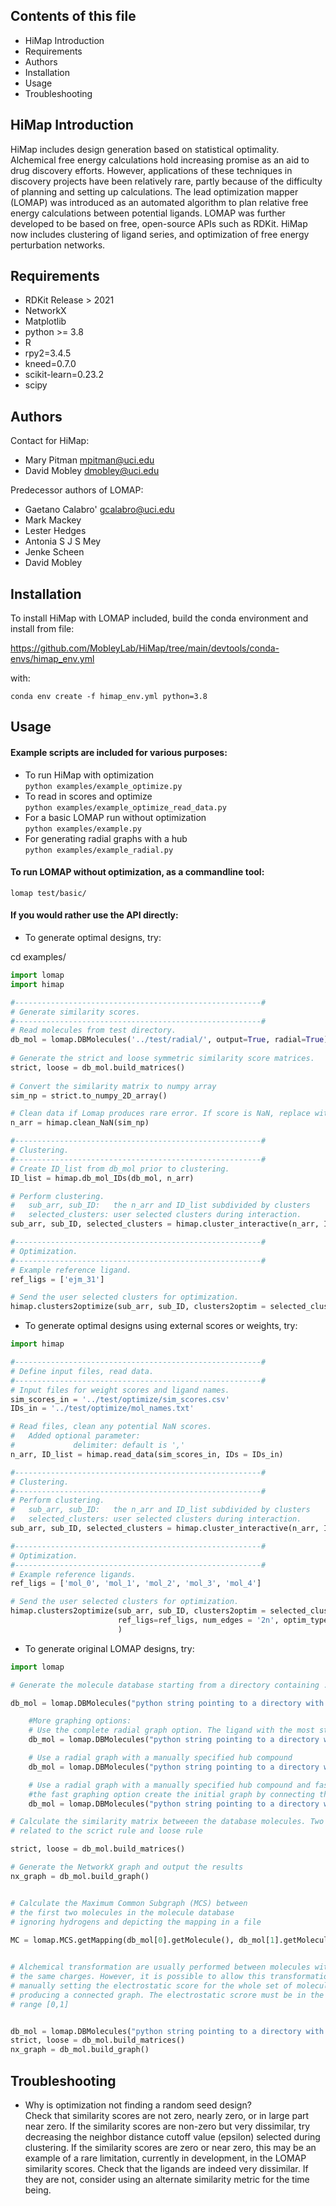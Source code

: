 ## Contents of this file

 * HiMap Introduction
 * Requirements
 * Authors
 * Installation
 * Usage
 * Troubleshooting

HiMap Introduction
-------

HiMap includes design generation based on statistical optimality. 
Alchemical free energy calculations hold increasing promise 
as an aid to drug discovery efforts. However, applications of 
these techniques in discovery projects have been relatively 
rare, partly because of the difficulty of planning and setting up 
calculations. The lead optimization mapper (LOMAP) was 
introduced as an automated algorithm to plan relative 
free energy calculations between potential ligands. LOMAP was further
developed to be based on free, open-source APIs such as RDKit. HiMap
now includes clustering of ligand series, and optimization of free
energy perturbation networks. 

Requirements
-------
* RDKit Release > 2021
* NetworkX
* Matplotlib 
* python >= 3.8
* R
* rpy2=3.4.5
* kneed=0.7.0
* scikit-learn=0.23.2
* scipy


Authors
-------

Contact for HiMap:
* Mary Pitman <mpitman@uci.edu>
* David Mobley <dmobley@uci.edu>
    
Predecessor authors of LOMAP:  
* Gaetano Calabro' <gcalabro@uci.edu>
* Mark Mackey
* Lester Hedges
* Antonia S J S Mey
* Jenke Scheen
* David Mobley

Installation
-----

To install HiMap with LOMAP included, build the conda environment and install from file:

https://github.com/MobleyLab/HiMap/tree/main/devtools/conda-envs/himap_env.yml

with:

`conda env create -f himap_env.yml python=3.8`


Usage
-----
#### Example scripts are included for various purposes:
* To run HiMap with optimization \
    `python examples/example_optimize.py`
* To read in scores and optimize \
    `python examples/example_optimize_read_data.py`
* For a basic LOMAP run without optimization \
    `python examples/example.py`
* For generating radial graphs with a hub \
    `python examples/example_radial.py`

#### To run LOMAP without optimization, as a commandline tool:
`
lomap test/basic/
`


#### If you would rather use the API directly:
* To generate optimal designs, try:

cd examples/

```python
import lomap
import himap

#-------------------------------------------------------#
# Generate similarity scores.
#-------------------------------------------------------#
# Read molecules from test directory.
db_mol = lomap.DBMolecules('../test/radial/', output=True, radial=True)
    
# Generate the strict and loose symmetric similarity score matrices.
strict, loose = db_mol.build_matrices()
    
# Convert the similarity matrix to numpy array
sim_np = strict.to_numpy_2D_array()

# Clean data if Lomap produces rare error. If score is NaN, replace with 0.0
n_arr = himap.clean_NaN(sim_np)

#-------------------------------------------------------#
# Clustering.
#-------------------------------------------------------#
# Create ID_list from db_mol prior to clustering.
ID_list = himap.db_mol_IDs(db_mol, n_arr)

# Perform clustering.
#   sub_arr, sub_ID:   the n_arr and ID_list subdivided by clusters
#   selected_clusters: user selected clusters during interaction.
sub_arr, sub_ID, selected_clusters = himap.cluster_interactive(n_arr, ID_list)

#-------------------------------------------------------#
# Optimization.
#-------------------------------------------------------#
# Example reference ligand.
ref_ligs = ['ejm_31']

# Send the user selected clusters for optimization.
himap.clusters2optimize(sub_arr, sub_ID, clusters2optim = selected_clusters, ref_ligs=ref_ligs)
```


* To generate optimal designs using external scores or weights, try:

```python
import himap

#-------------------------------------------------------#
# Define input files, read data.
#-------------------------------------------------------#
# Input files for weight scores and ligand names.
sim_scores_in = '../test/optimize/sim_scores.csv'
IDs_in = '../test/optimize/mol_names.txt'

# Read files, clean any potential NaN scores.
#   Added optional parameter:
#             delimiter: default is ','
n_arr, ID_list = himap.read_data(sim_scores_in, IDs = IDs_in)

#-------------------------------------------------------#
# Clustering.
#-------------------------------------------------------#
# Perform clustering.
#   sub_arr, sub_ID:   the n_arr and ID_list subdivided by clusters
#   selected_clusters: user selected clusters during interaction.
sub_arr, sub_ID, selected_clusters = himap.cluster_interactive(n_arr, ID_list)

#-------------------------------------------------------#
# Optimization.
#-------------------------------------------------------#
# Example reference ligands.
ref_ligs = ['mol_0', 'mol_1', 'mol_2', 'mol_3', 'mol_4']

# Send the user selected clusters for optimization.
himap.clusters2optimize(sub_arr, sub_ID, clusters2optim = selected_clusters,
                        ref_ligs=ref_ligs, num_edges = '2n', optim_types = ['A', 'D']
                        )
```


* To generate original LOMAP designs, try:

```python
import lomap

# Generate the molecule database starting from a directory containing .mol2 files

db_mol = lomap.DBMolecules("python string pointing to a directory with mol2 files", output=True)

    #More graphing options:
    # Use the complete radial graph option. The ligand with the most structural similarity to all of the others will be picked as the 'lead compounds' and used as the central compound.
    db_mol = lomap.DBMolecules("python string pointing to a directory with mol2 files", output=True, radial=True)

    # Use a radial graph with a manually specified hub compound
    db_mol = lomap.DBMolecules("python string pointing to a directory with mol2 files", output=True, radial=True, hub=filename.mol2)

    # Use a radial graph with a manually specified hub compound and fast graphing option
    #the fast graphing option create the initial graph by connecting the hub ligand with the possible surrounding ligands and add surrounding edges based on the similarities accoss surrounding nodes
    db_mol = lomap.DBMolecules("python string pointing to a directory with mol2 files", output=True, radial=True, hub=filename.mol2, fast=True)

# Calculate the similarity matrix betweeen the database molecules. Two molecules are generated
# related to the scrict rule and loose rule 

strict, loose = db_mol.build_matrices()

# Generate the NetworkX graph and output the results
nx_graph = db_mol.build_graph() 


# Calculate the Maximum Common Subgraph (MCS) between 
# the first two molecules in the molecule database 
# ignoring hydrogens and depicting the mapping in a file
    
MC = lomap.MCS.getMapping(db_mol[0].getMolecule(), db_mol[1].getMolecule(), hydrogens=False, fname='mcs.png')


# Alchemical transformation are usually performed between molecules with
# the same charges. However, it is possible to allow this transformation
# manually setting the electrostatic score for the whole set of molecules 
# producing a connected graph. The electrostatic scrore must be in the 
# range [0,1]


db_mol = lomap.DBMolecules("python string pointing to a directory with mol2 files", output=True, ecrscore=0.1)
strict, loose = db_mol.build_matrices()
nx_graph = db_mol.build_graph() 
```

Troubleshooting
-----
* Why is optimization not finding a random seed design? \
Check that similarity scores are not zero, nearly zero, or in large part near zero. If the similarity scores are non-zero but very dissimilar, try decreasing the neighbor distance cutoff value (epsilon) selected during clustering. If the similarity scores are zero or near zero, this may be an example of a rare limitation, currently in development, in the LOMAP similarity scores. Check that the ligands are indeed very dissimilar. If they are not, consider using an alternate similarity metric for the time being.
